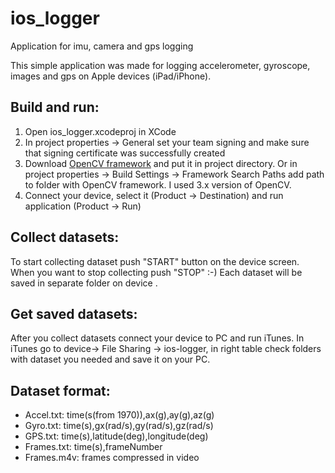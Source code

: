 # ios_logger
Application for imu, camera and gps logging

This simple application was made for logging accelerometer, gyroscope, images and gps on Apple devices (iPad/iPhone).

## Build and run:
1. Open ios_logger.xcodeproj in XCode
2. In project properties -> General set your team signing and make sure that signing certificate was successfully created
3. Download [OpenCV framework](https://sourceforge.net/projects/opencvlibrary/files/) and put it in project directory. 
  Or in project properties -> Build Settings -> Framework Search Paths add path to folder with OpenCV framework. 
  I used 3.x version of OpenCV.
4. Connect your device, select it (Product -> Destination) and run application (Product -> Run)

## Collect datasets:
To start collecting dataset push "START" button on the device screen. When you want to stop collecting push "STOP" :-)
Each dataset will be saved in separate folder on device .

## Get saved datasets:
After you collect datasets connect your device to PC and run iTunes. In iTunes go to device-> File Sharing -> ios-logger, in right table check folders with dataset you needed and save it on your PC.

## Dataset format:
* Accel.txt: time(s(from 1970)),ax(g),ay(g),az(g)
* Gyro.txt: time(s),gx(rad/s),gy(rad/s),gz(rad/s)
* GPS.txt: time(s),latitude(deg),longitude(deg)
* Frames.txt: time(s),frameNumber
* Frames.m4v: frames compressed in video
